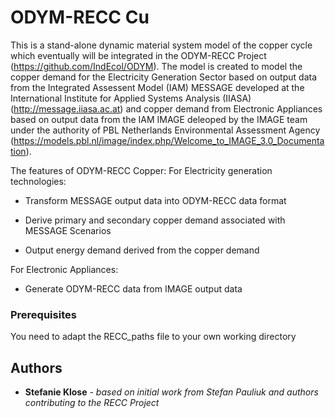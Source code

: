 # ODYM-RECC Cu


This is a stand-alone dynamic material system model of the copper cycle which eventually will be integrated in the ODYM-RECC Project (https://github.com/IndEcol/ODYM). 
The model is created to model the copper demand for the Electricity Generation Sector based on output data from the Integrated Assessent Model (IAM) MESSAGE developed at the 
International Institute for Applied Systems Analysis (IIASA) (http://message.iiasa.ac.at) and copper demand from Electronic Appliances based on output data from the IAM IMAGE deleoped by the IMAGE team under the authority of PBL Netherlands Environmental Assessment Agency (https://models.pbl.nl/image/index.php/Welcome_to_IMAGE_3.0_Documentation).

The features of ODYM-RECC Copper:
For Electricity generation technologies:

- Transform MESSAGE output data into ODYM-RECC data format

- Derive primary and secondary copper demand associated with MESSAGE Scenarios

- Output energy demand derived from the copper demand



For Electronic Appliances: 
- Generate ODYM-RECC data from IMAGE output data

### Prerequisites


You need to adapt the RECC_paths file to your own working directory




## Authors

* **Stefanie Klose** - *based on initial work from Stefan Pauliuk and authors contributing to the RECC Project*


